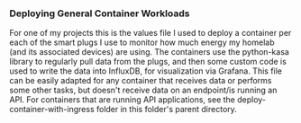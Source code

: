 ### Deploying General Container Workloads 

For one of my projects this is the values file I used to deploy a container per each of the smart plugs I use to monitor how much energy my homelab (and its associated devices) are using. The containers use the python-kasa library to regularly pull data from the plugs, and then some custom code is used to write the data into InfluxDB, for visualization via Grafana. This file can be easily adapted for any container that receives data or performs some other tasks, but doesn't receive data on an endpoint/is running an API. For containers that are running API applications, see the deploy-container-with-ingress folder in this folder's parent directory. 

